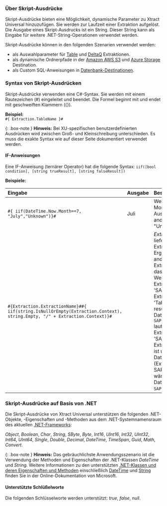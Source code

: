 ### Über Skript-Ausdrücke

Skript-Ausdrücke bieten eine Möglichkeit, dynamische Parameter zu Xtract Universal hinzuzufügen. 
Sie werden zur Laufzeit einer Extraktion aufgelöst.
Die Ausgabe eines Skript-Ausdrucks ist ein String. 
Dieser String kann als Eingabe für weitere .NET-String-Operationen verwendet werden.

Skript-Ausdrücke können in den folgenden Szenarien verwendet werden:
- als Auswahlparameter für [Table](../table/where-bedingung#skript-ausdrücke) und [DeltaQ](../datasource-parameter#skript-ausdrücke) Extraktionen.
- als dynamische Ordnerpfade in der [Amazon AWS S3](../destinationen/amazon_aws_s3#folder) und [Azure Storage](../destinationen/azure-storage#folderdestinationen/azure-storage#folder) Destination.
- als Custom SQL-Anweisungen in [Datenbank-Destinationen](../destinationen/#datenbanken--data-warehouses).


### Syntax von Skript-Ausdrücken
Skript-Ausdrücke verwenden eine C#-Syntax. Sie werden mit einem Rautezeichen (#) eingeleitet und beendet. 
Die Formel beginnt mit und endet mit geschweiften Klammern ({}).

**Beispiel:** <br>
```#{ Extraction.TableName }# ```

{: .box-note }
**Hinweis:** Bei XU-spezifischen benutzerdefinierten Ausdrücken wird zwischen Groß- und Kleinschreibung unterschieden. 
Es muss die exakte Syntax wie auf dieser Seite dokumentiert verwendet werden.

#### IF-Anweisungen 

Eine IF-Anweisung (ternärer Operator) hat die folgende Syntax: ```iif([bool condition], [string trueResult], [string falseResult])```

**Beispiele:** 

| Eingabe                                                  | Ausgabe  | Beschreibung|
|:--------------------------------------------------------|:---------|:-------|
|```#{ iif(DateTime.Now.Month==7, "July","Unknown")}# ```| Juli     | Wenn wir uns im 7. Monat befinden, ist der Ausgang "Juli", alles andere ist "Unbekannt".|
|```#{Extraction.ExtractionName}##{ iif(string.IsNullOrEmpty(Extraction.Context), string.Empty, "/" + Extraction.Context)}#```|| *Extraction.Context*  liefert nur bei ODP-Extraktionen ein Ergebnis. Bei allen anderen Extraktionstypen ist das Ergebnis leer. Wenn der Extraktionsname 'SAP_1' und der Extraktionstyp 'Tabelle' ist, würde der resultierende Dateipfad ```SAP_1/[filename]``` lauten. Wenn der Extraktionsname 'SAP_2' und der Extraktionstyp 'ODP' ist und eine SAP DataSource (Extraktionskontext: SAPI) extrahiert wird, wäre der resultierende Dateipfad ```SAP_2/SAPI/[filename]```. 


### Skript-Ausdrücke auf Basis von .NET 
Die Skript-Ausdrücke von Xtract Universal unterstützen die folgenden .NET-Objekte, -Eigenschaften und -Methoden aus dem .NET-Systemnamensraum des aktuellen [.NET-Frameworks](https://help.theobald-software.com/de/xtract-universal/einfuehrung/systemvoraussetzungen#andere-anwendungen-und-frameworks):

*Object*, *Boolean*, *Char*, *String*, *SByte*, *Byte*, *Int16*, *UInt16*, *Int32*, *UInt32*, *Int64*, *UInt64*, *Single*, *Double*, *Decimal*, *DateTime*, *TimeSpan*, *Guid*, *Math*, *Convert*.

{: .box-note }
**Hinweis:** Das gebräuchlichste Anwendungsszenario ist die Verwendung der Methoden und Eigenschaften der .NET-Klassen *DateTime* und *String*. Weitere Informationen zu den unterstützten 
[.NET-Klassen und deren Eigenschaften und Methoden](https://docs.microsoft.com/en-us/dotnet/api/system?redirectedfrom=MSDN&view=netframework-4.7.2) einschließlich 
[DateTime](https://docs.microsoft.com/de-DE/dotnet/api/system.datetime?view=net-5.0) und [String](https://docs.microsoft.com/en-us/dotnet/api/system.string?view=netframework-4.7.2) finden Sie in der Online-Dokumentation von Microsoft.

#### Unterstützte Schlüßelworte
Die folgenden Schlüsselworte werden unterstützt: *true*, *false*, *null*.


